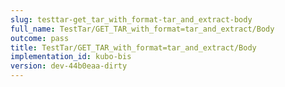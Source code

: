 ```yaml
---
slug: testtar-get_tar_with_format-tar_and_extract-body
full_name: TestTar/GET_TAR_with_format=tar_and_extract/Body
outcome: pass
title: TestTar/GET_TAR_with_format=tar_and_extract/Body
implementation_id: kubo-bis
version: dev-44b0eaa-dirty
---
```


